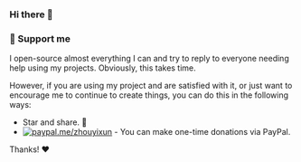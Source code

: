 ### Hi there 👋

### 💖 Support me
I open-source almost everything I can and try to reply to everyone needing help using my projects. Obviously, this takes time.

However, if you are using my project and are satisfied with it, or just want to encourage me to continue to create things, you can do this in the following ways: 

- Star and share. 🚀
- [![paypal.me/zhouyixun](https://ionicabizau.github.io/badges/paypal.svg)](https://www.paypal.me/zhouyixun)  - You can make one-time donations via PayPal.

Thanks! ❤️
